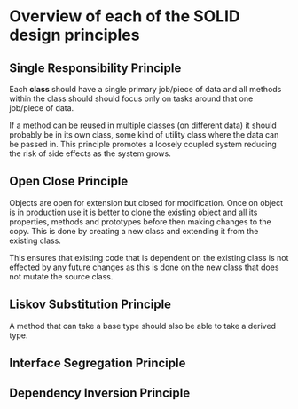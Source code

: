 # Overview of each of the SOLID design principles

## Single Responsibility Principle

Each **class** should have a single primary job/piece of data and all methods within the class should should focus only on tasks around that one job/piece of data.

If a method can be reused in multiple classes (on different data) it should probably be in its own class, some kind of utility class where the data can be passed in. This principle promotes a loosely coupled system reducing the risk of side effects as the system grows.

## Open Close Principle

Objects are open for extension but closed for modification. Once on object is in production use it is better to clone the existing object and all its properties, methods and prototypes before then making changes to the copy. This is done by creating a new class and extending it from the existing class.

This ensures that existing code that is dependent on the existing class is not effected by any future changes as this is done on the new class that does not mutate the source class.

## Liskov Substitution Principle

A method that can take a base type should also be able to take a derived type.

## Interface Segregation Principle

## Dependency Inversion Principle
